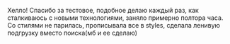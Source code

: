 Хелло! Спасибо за тестовое, подобное делаю каждый раз, как сталкиваюсь с новыми технологиями, заняло примерно полтора часа. Со стилями не парилась, прописывала все в styles, сделала ленивую подгрузку вместо поиска(мб и ее сделаю)
